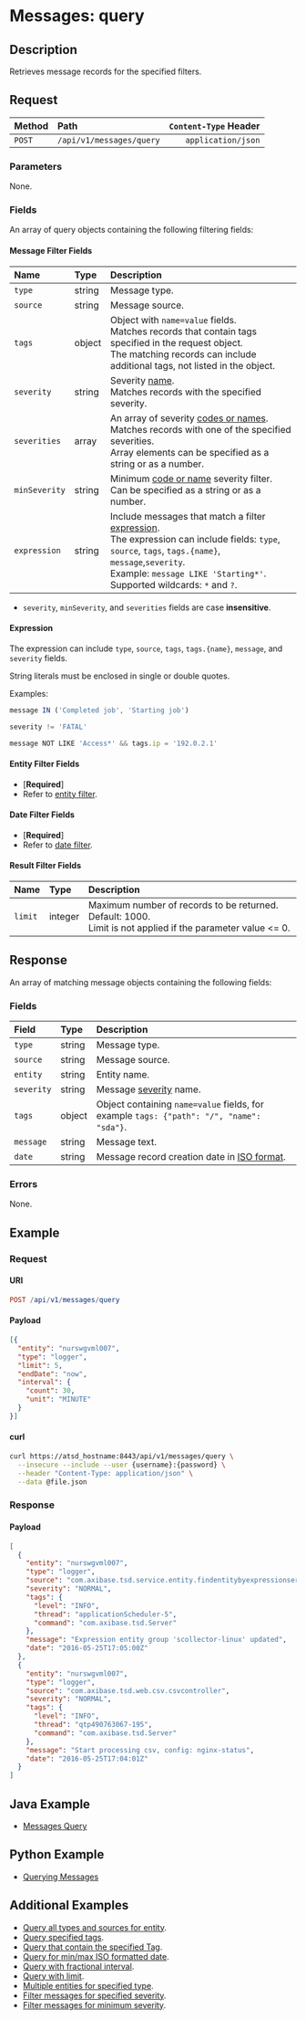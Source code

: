 # Messages: query

## Description

Retrieves message records for the specified filters.

## Request

| Method | Path | `Content-Type` Header|
|:---|:---|---:|
| `POST` | `/api/v1/messages/query` | `application/json` |

### Parameters

None.

### Fields

An array of query objects containing the following filtering fields:

#### Message Filter Fields

| **Name**  | **Type** | **Description**  |
|:---|:---|:---|
|`type`       |  string   | Message type. |
|`source`       |  string   | Message source. |
|`tags`          | object  | Object with `name=value` fields.<br>Matches records that contain tags specified in the request object.<br>The matching records can include additional tags, not listed in the object. |
|`severity`     |  string   | Severity [name](../../../api/data/severity.md).  <br>Matches records with the specified severity.|
|`severities`   |  array   | An array of severity [codes or names](../../../api/data/severity.md).  <br>Matches records with one of the specified severities.<br>Array elements can be specified as a string or as a number.|
|`minSeverity`  |  string   | Minimum [code or name](../../../api/data/severity.md) severity filter. <br>Can be specified as a string or as a number. |
|`expression` | string | Include messages that match a filter [expression](../../../api/meta/expression.md).<br>The expression can include fields: `type`, `source`, `tags`, `tags.{name}`, `message`,`severity`.<br>Example: `message LIKE 'Starting*'`.<br>Supported wildcards: `*` and `?`.|

* `severity`, `minSeverity`, and `severities` fields are case **insensitive**.

#### Expression

The expression can include `type`, `source`, `tags`, `tags.{name}`, `message`, and `severity` fields.

String literals must be enclosed in single or double quotes.

Examples:

```javascript
message IN ('Completed job', 'Starting job')
```

```javascript
severity != 'FATAL'
```

```javascript
message NOT LIKE 'Access*' && tags.ip = '192.0.2.1'
```

#### Entity Filter Fields

* [**Required**]
* Refer to [entity filter](../filter-entity.md).

#### Date Filter Fields

* [**Required**]
* Refer to [date filter](../filter-date.md).

#### Result Filter Fields

| **Name**  | **Type** | **Description**  |
|:---|:---|:---|
| `limit`   | integer | Maximum number of records to be returned. Default: 1000.<br>Limit is not applied if the parameter value <= 0. |

## Response

An array of matching message objects containing the following fields:

### Fields

| **Field** | **Type** | **Description** |
|:---|:---|:---|
|`type` | string | Message type. |
|`source` | string | Message source. |
|`entity` | string | Entity name. |
|`severity` | string | Message [severity](../../../api/data/severity.md) name. |
|`tags` | object |  Object containing `name=value` fields, for example `tags: {"path": "/", "name": "sda"}`. |
|`message` | string | Message text. |
|`date` | string | Message record creation date in [ISO format](../../../shared/date-format.md#supported-formats). |

### Errors

None.

## Example

### Request

#### URI

```elm
POST /api/v1/messages/query
```

#### Payload

```json
[{
  "entity": "nurswgvml007",
  "type": "logger",
  "limit": 5,
  "endDate": "now",
  "interval": {
    "count": 30,
    "unit": "MINUTE"
  }
}]
```

#### curl

```bash
curl https://atsd_hostname:8443/api/v1/messages/query \
  --insecure --include --user {username}:{password} \
  --header "Content-Type: application/json" \
  --data @file.json
```

### Response

#### Payload

```json
[
  {
    "entity": "nurswgvml007",
    "type": "logger",
    "source": "com.axibase.tsd.service.entity.findentitybyexpressionserviceimpl",
    "severity": "NORMAL",
    "tags": {
      "level": "INFO",
      "thread": "applicationScheduler-5",
      "command": "com.axibase.tsd.Server"
    },
    "message": "Expression entity group 'scollector-linux' updated",
    "date": "2016-05-25T17:05:00Z"
  },
  {
    "entity": "nurswgvml007",
    "type": "logger",
    "source": "com.axibase.tsd.web.csv.csvcontroller",
    "severity": "NORMAL",
    "tags": {
      "level": "INFO",
      "thread": "qtp490763067-195",
      "command": "com.axibase.tsd.Server"
    },
    "message": "Start processing csv, config: nginx-status",
    "date": "2016-05-25T17:04:01Z"
  }
]
```

## Java Example

* [Messages Query](examples/DataApiMessagesQueryExample.java)

## Python Example

* [Querying Messages](https://github.com/axibase/atsd-api-python#querying-messages)

## Additional Examples

* [Query all types and sources for entity](examples/query/messages-query-all-types.md).
* [Query specified tags](examples/query/messages-query-tags.md).
* [Query that contain the specified Tag](examples/query/messages-query-contain-specifield-tags.md).
* [Query for min/max ISO formatted date](examples/query/messages-query-min-max-iso-date.md).
* [Query with fractional interval](examples/query/messages-query-fractional-interval.md).
* [Query with limit](examples/query/messages-query-limit.md).
* [Multiple entities for specified type](examples/query/messages-query-multiple-entities-specified-type.md).
* [Filter messages for specified severity](examples/query/messages-query-filter-messages-specified-severity.md).
* [Filter messages for minimum severity](examples/query/messages-query-filter-messages-minimum-severity.md).
